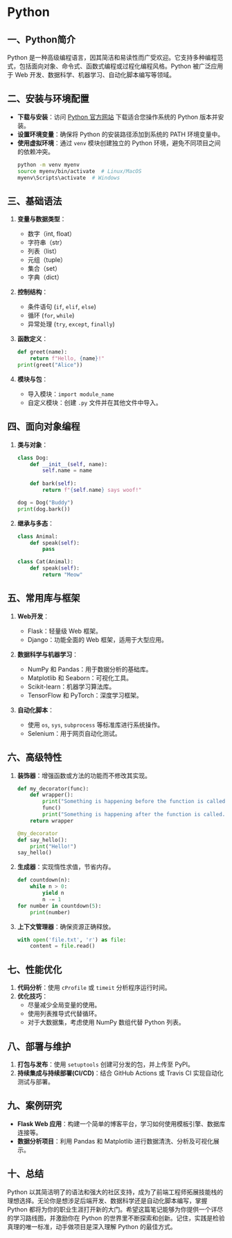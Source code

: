 # Python

## 一、Python简介
Python 是一种高级编程语言，因其简洁和易读性而广受欢迎。它支持多种编程范式，包括面向对象、命令式、函数式编程或过程化编程风格。Python 被广泛应用于 Web 开发、数据科学、机器学习、自动化脚本编写等领域。

## 二、安装与环境配置
- **下载与安装**：访问 [Python 官方网站](https://www.python.org/downloads/) 下载适合您操作系统的 Python 版本并安装。
- **设置环境变量**：确保将 Python 的安装路径添加到系统的 PATH 环境变量中。
- **使用虚拟环境**：通过 `venv` 模块创建独立的 Python 环境，避免不同项目之间的依赖冲突。
    ```bash
    python -m venv myenv
    source myenv/bin/activate  # Linux/MacOS
    myenv\Scripts\activate  # Windows
    ```

## 三、基础语法
1. **变量与数据类型**：
    - 数字（int, float）
    - 字符串（str）
    - 列表（list）
    - 元组（tuple）
    - 集合（set）
    - 字典（dict）

2. **控制结构**：
    - 条件语句 (`if`, `elif`, `else`)
    - 循环 (`for`, `while`)
    - 异常处理 (`try`, `except`, `finally`)

3. **函数定义**：
    ```python
    def greet(name):
        return f"Hello, {name}!"
    print(greet("Alice"))
    ```

4. **模块与包**：
    - 导入模块：`import module_name`
    - 自定义模块：创建 `.py` 文件并在其他文件中导入。

## 四、面向对象编程
1. **类与对象**：
    ```python
    class Dog:
        def __init__(self, name):
            self.name = name
        
        def bark(self):
            return f"{self.name} says woof!"
    
    dog = Dog("Buddy")
    print(dog.bark())
    ```
2. **继承与多态**：
    ```python
    class Animal:
        def speak(self):
            pass
    
    class Cat(Animal):
        def speak(self):
            return "Meow"
    ```

## 五、常用库与框架
1. **Web开发**：
    - Flask：轻量级 Web 框架。
    - Django：功能全面的 Web 框架，适用于大型应用。

2. **数据科学与机器学习**：
    - NumPy 和 Pandas：用于数据分析的基础库。
    - Matplotlib 和 Seaborn：可视化工具。
    - Scikit-learn：机器学习算法库。
    - TensorFlow 和 PyTorch：深度学习框架。

3. **自动化脚本**：
    - 使用 `os`, `sys`, `subprocess` 等标准库进行系统操作。
    - Selenium：用于网页自动化测试。

## 六、高级特性
1. **装饰器**：增强函数或方法的功能而不修改其实现。
    ```python
    def my_decorator(func):
        def wrapper():
            print("Something is happening before the function is called.")
            func()
            print("Something is happening after the function is called.")
        return wrapper

    @my_decorator
    def say_hello():
        print("Hello!")
    say_hello()
    ```

2. **生成器**：实现惰性求值，节省内存。
    ```python
    def countdown(n):
        while n > 0:
            yield n
            n -= 1
    for number in countdown(5):
        print(number)
    ```

3. **上下文管理器**：确保资源正确释放。
    ```python
    with open('file.txt', 'r') as file:
        content = file.read()
    ```

## 七、性能优化
1. **代码分析**：使用 `cProfile` 或 `timeit` 分析程序运行时间。
2. **优化技巧**：
    - 尽量减少全局变量的使用。
    - 使用列表推导式代替循环。
    - 对于大数据集，考虑使用 NumPy 数组代替 Python 列表。

## 八、部署与维护
1. **打包与发布**：使用 `setuptools` 创建可分发的包，并上传至 PyPI。
2. **持续集成与持续部署(CI/CD)**：结合 GitHub Actions 或 Travis CI 实现自动化测试与部署。

## 九、案例研究
- **Flask Web 应用**：构建一个简单的博客平台，学习如何使用模板引擎、数据库连接等。
- **数据分析项目**：利用 Pandas 和 Matplotlib 进行数据清洗、分析及可视化展示。

## 十、总结
Python 以其简洁明了的语法和强大的社区支持，成为了前端工程师拓展技能栈的理想选择。无论你是想涉足后端开发、数据科学还是自动化脚本编写，掌握 Python 都将为你的职业生涯打开新的大门。希望这篇笔记能够为你提供一个详尽的学习路线图，并激励你在 Python 的世界里不断探索和创新。记住，实践是检验真理的唯一标准，动手做项目是深入理解 Python 的最佳方式。
